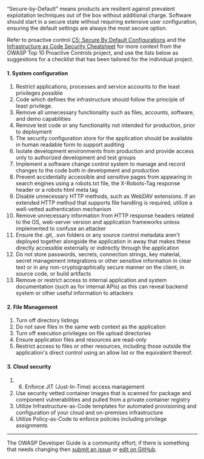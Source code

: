“Secure-by-Default” means products are resilient against prevalent exploitation techniques out of the box
without additional charge. Software should start in a secure state without requiring extensive user configuration,
ensuring the default settings are always the most secure option.

Refer to proactive control [C5: Secure By Default Configurations][control5] and the [Infrastructure as Code Security Cheatsheet][csproactive-c5]
for more context from the OWASP Top 10 Proactive Controls project,
and use the lists below as suggestions for a checklist that has been tailored for the individual project.

#### 1. System configuration

1. Restrict applications, processes and service accounts to the least privileges possible
2. Code which defines the infrastructure should follow the principle of least privilege.
3. Remove all unnecessary functionality such as files, accounts, software, and demo capabilities
4. Remove test code or any functionality not intended for production, prior to deployment
5. The security configuration store for the application should be available in human readable form to support auditing
6. Isolate development environments from production and provide access only to authorized development and test groups
7. Implement a software change control system to manage and record changes to the code both in development and production
8. Prevent accidentally accessible and sensitive pages from appearing in search engines using a robots.txt file, the X-Robots-Tag response header or a robots html meta tag
9. Disable unnecessary HTTP methods, such as WebDAV extensions. If an extended HTTP method that supports file handling is required, utilize a well-vetted authentication mechanism
10. Remove unnecessary information from HTTP response headers related to the OS, web-server version and application frameworks unless implemented to confuse an attacker
11. Ensure the .git, .svn folders or any source control metadata aren't deployed together alongside the application in away that makes these directly accessible externally or indirectly through the application
12. Do not store passwords, secrets, connection strings, key material, secret management integrations or other sensitive information in clear text or in any non-cryptographically secure manner on the client, in source code, or build artifacts
13. Remove or restrict access to internal application and system documentation (such as for internal APIs) as this can reveal backend system or other useful information to attackers

#### 2. File Management

1. Turn off directory listings
2. Do not save files in the same web context as the application
3. Turn off execution privileges on file upload directories
4. Ensure application files and resources are read-only
5. Restrict access to files or other resources, including those outside the application's direct control using an allow list or the equivalent thereof.

#### 3. Cloud security

1. 6. Enforce JIT (Just-In-Time) access management
2. Use security vetted container images that is scanned for package and component vulnerabilities and pulled from a private container registry
3. Utilize Infrastructure-as-Code templates for automated provisioning and configuration of your cloud and on-premises infrastructure
4. Utilize Policy-as-Code to enforce policies including privilege assignments

----

The OWASP Developer Guide is a community effort; if there is something that needs changing
then [submit an issue][issue060201] or [edit on GitHub][edit060201].

[control5]: https://top10proactive.owasp.org/the-top-10/c5-secure-by-default/
[csproactive-c5]: https://cheatsheetseries.owasp.org/cheatsheets/Infrastructure_as_Code_Security_Cheat_Sheet.html
[edit060201]: https://github.com/OWASP/DevGuide/blob/main/docs/en/04-design/02-web-app-checklist/01-secure-by-default.md
[issue060201]: https://github.com/OWASP/DevGuide/issues/new?labels=enhancement&template=request.md&title=Update:%2004-design/02-web-app-checklist/01-secure-by-default

